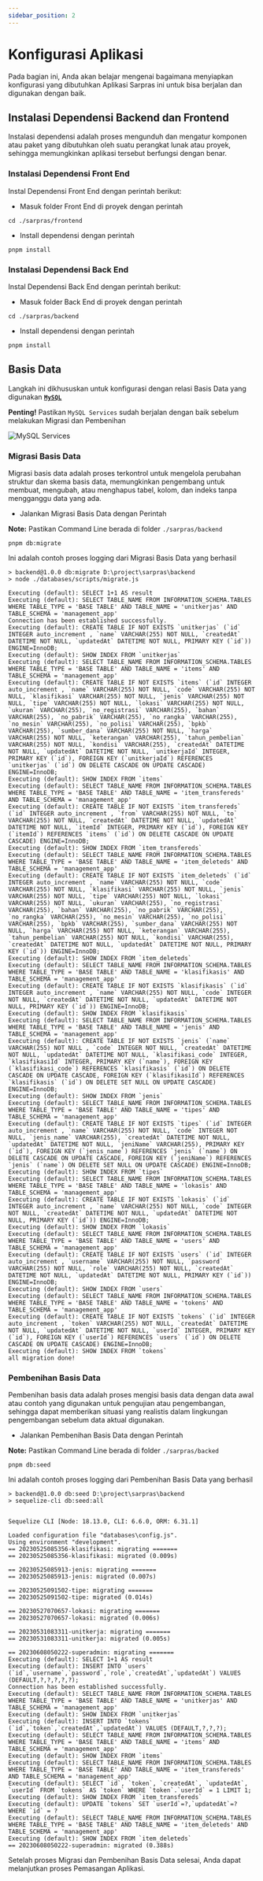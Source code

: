 ```yaml
---
sidebar_position: 2
---
```


# Konfigurasi Aplikasi

Pada bagian ini, Anda akan belajar mengenai bagaimana menyiapkan konfigurasi yang dibutuhkan Aplikasi Sarpras ini untuk bisa berjalan dan digunakan dengan baik.

## Instalasi Dependensi Backend dan Frontend

Instalasi dependensi adalah proses mengunduh dan mengatur komponen atau paket yang dibutuhkan oleh suatu perangkat lunak atau proyek, sehingga memungkinkan aplikasi tersebut berfungsi dengan benar.

### Instalasi Dependensi Front End

Instal Dependensi Front End dengan perintah berikut:

- Masuk folder Front End di proyek dengan perintah

```shell title="./sarpras/frontend"
cd ./sarpras/frontend
```

- Install dependensi dengan perintah

```shell title="./sarpras/frontend"
pnpm install
```

### Instalasi Dependensi Back End

Instal Dependensi Back End dengan perintah berikut:

- Masuk folder Back End di proyek dengan perintah

```shell title="./sarpras/backend"
cd ./sarpras/backend
```

- Install dependensi dengan perintah

```shell title="./sarpras/backend"
pnpm install
```

## Basis Data

Langkah ini dikhususkan untuk konfigurasi dengan relasi Basis Data yang digunakan **[`MySQL`](https://id.wikipedia.org/wiki/MySQL)**

**Penting!** Pastikan `MySQL Services` sudah berjalan dengan baik sebelum melakukan Migrasi dan Pembenihan

![MySQL Services](/img/xampp-mysql-services.png)

### Migrasi Basis Data

Migrasi basis data adalah proses terkontrol untuk mengelola perubahan struktur dan skema basis data, memungkinkan pengembang untuk membuat, mengubah, atau menghapus tabel, kolom, dan indeks tanpa mengganggu data yang ada.

- Jalankan Migrasi Basis Data dengan Perintah

**Note:** Pastikan Command Line berada di folder `./sarpras/backend`

```shell title="./sarpras/backend"
pnpm db:migrate
```

Ini adalah contoh proses logging dari Migrasi Basis Data yang berhasil

```shell title="./sarpras/backend"
> backend@1.0.0 db:migrate D:\project\sarpras\backend
> node ./databases/scripts/migrate.js

Executing (default): SELECT 1+1 AS result
Executing (default): SELECT TABLE_NAME FROM INFORMATION_SCHEMA.TABLES WHERE TABLE_TYPE = 'BASE TABLE' AND TABLE_NAME = 'unitkerjas' AND TABLE_SCHEMA = 'management_app'
Connection has been established successfully.
Executing (default): CREATE TABLE IF NOT EXISTS `unitkerjas` (`id` INTEGER auto_increment , `name` VARCHAR(255) NOT NULL, `createdAt` DATETIME NOT NULL, `updatedAt` DATETIME NOT NULL, PRIMARY KEY (`id`)) ENGINE=InnoDB;
Executing (default): SHOW INDEX FROM `unitkerjas`
Executing (default): SELECT TABLE_NAME FROM INFORMATION_SCHEMA.TABLES WHERE TABLE_TYPE = 'BASE TABLE' AND TABLE_NAME = 'items' AND TABLE_SCHEMA = 'management_app'
Executing (default): CREATE TABLE IF NOT EXISTS `items` (`id` INTEGER auto_increment , `name` VARCHAR(255) NOT NULL, `code` VARCHAR(255) NOT NULL, `klasifikasi` VARCHAR(255) NOT NULL, `jenis` VARCHAR(255) NOT NULL, `tipe` VARCHAR(255) NOT NULL, `lokasi` VARCHAR(255) NOT NULL, `ukuran` VARCHAR(255), `no_registrasi` VARCHAR(255), `bahan` VARCHAR(255), `no_pabrik` VARCHAR(255), `no_rangka` VARCHAR(255), `no_mesin` VARCHAR(255), `no_polisi` VARCHAR(255), `bpkb` VARCHAR(255), `sumber_dana` VARCHAR(255) NOT NULL, `harga` VARCHAR(255) NOT NULL, `keterangan` VARCHAR(255), `tahun_pembelian` VARCHAR(255) NOT NULL, `kondisi` VARCHAR(255), `createdAt` DATETIME NOT NULL, `updatedAt` DATETIME NOT NULL, `unitkerjaId` INTEGER, PRIMARY KEY (`id`), FOREIGN KEY (`unitkerjaId`) REFERENCES `unitkerjas` (`id`) ON DELETE CASCADE ON UPDATE CASCADE) ENGINE=InnoDB;
Executing (default): SHOW INDEX FROM `items`
Executing (default): SELECT TABLE_NAME FROM INFORMATION_SCHEMA.TABLES WHERE TABLE_TYPE = 'BASE TABLE' AND TABLE_NAME = 'item_transfereds' AND TABLE_SCHEMA = 'management_app'
Executing (default): CREATE TABLE IF NOT EXISTS `item_transfereds` (`id` INTEGER auto_increment , `from` VARCHAR(255) NOT NULL, `to` VARCHAR(255) NOT NULL, `createdAt` DATETIME NOT NULL, `updatedAt` DATETIME NOT NULL, `itemId` INTEGER, PRIMARY KEY (`id`), FOREIGN KEY (`itemId`) REFERENCES `items` (`id`) ON DELETE CASCADE ON UPDATE CASCADE) ENGINE=InnoDB;
Executing (default): SHOW INDEX FROM `item_transfereds`
Executing (default): SELECT TABLE_NAME FROM INFORMATION_SCHEMA.TABLES WHERE TABLE_TYPE = 'BASE TABLE' AND TABLE_NAME = 'item_deleteds' AND TABLE_SCHEMA = 'management_app'
Executing (default): CREATE TABLE IF NOT EXISTS `item_deleteds` (`id` INTEGER auto_increment , `name` VARCHAR(255) NOT NULL, `code` VARCHAR(255) NOT NULL, `klasifikasi` VARCHAR(255) NOT NULL, `jenis` VARCHAR(255) NOT NULL, `tipe` VARCHAR(255) NOT NULL, `lokasi` VARCHAR(255) NOT NULL, `ukuran` VARCHAR(255), `no_registrasi` VARCHAR(255), `bahan` VARCHAR(255), `no_pabrik` VARCHAR(255), `no_rangka` VARCHAR(255), `no_mesin` VARCHAR(255), `no_polisi` VARCHAR(255), `bpkb` VARCHAR(255), `sumber_dana` VARCHAR(255) NOT NULL, `harga` VARCHAR(255) NOT NULL, `keterangan` VARCHAR(255), `tahun_pembelian` VARCHAR(255) NOT NULL, `kondisi` VARCHAR(255), `createdAt` DATETIME NOT NULL, `updatedAt` DATETIME NOT NULL, PRIMARY KEY (`id`)) ENGINE=InnoDB;
Executing (default): SHOW INDEX FROM `item_deleteds`
Executing (default): SELECT TABLE_NAME FROM INFORMATION_SCHEMA.TABLES WHERE TABLE_TYPE = 'BASE TABLE' AND TABLE_NAME = 'klasifikasis' AND TABLE_SCHEMA = 'management_app'
Executing (default): CREATE TABLE IF NOT EXISTS `klasifikasis` (`id` INTEGER auto_increment , `name` VARCHAR(255) NOT NULL, `code` INTEGER NOT NULL, `createdAt` DATETIME NOT NULL, `updatedAt` DATETIME NOT NULL, PRIMARY KEY (`id`)) ENGINE=InnoDB;
Executing (default): SHOW INDEX FROM `klasifikasis`
Executing (default): SELECT TABLE_NAME FROM INFORMATION_SCHEMA.TABLES WHERE TABLE_TYPE = 'BASE TABLE' AND TABLE_NAME = 'jenis' AND TABLE_SCHEMA = 'management_app'
Executing (default): CREATE TABLE IF NOT EXISTS `jenis` (`name` VARCHAR(255) NOT NULL , `code` INTEGER NOT NULL, `createdAt` DATETIME NOT NULL, `updatedAt` DATETIME NOT NULL, `klasifikasi_code` INTEGER, `klasifikasiId` INTEGER, PRIMARY KEY (`name`), FOREIGN KEY (`klasifikasi_code`) REFERENCES `klasifikasis` (`id`) ON DELETE CASCADE ON UPDATE CASCADE, FOREIGN KEY (`klasifikasiId`) REFERENCES `klasifikasis` (`id`) ON DELETE SET NULL ON UPDATE CASCADE) ENGINE=InnoDB;
Executing (default): SHOW INDEX FROM `jenis`
Executing (default): SELECT TABLE_NAME FROM INFORMATION_SCHEMA.TABLES WHERE TABLE_TYPE = 'BASE TABLE' AND TABLE_NAME = 'tipes' AND TABLE_SCHEMA = 'management_app'
Executing (default): CREATE TABLE IF NOT EXISTS `tipes` (`id` INTEGER auto_increment , `name` VARCHAR(255) NOT NULL, `code` INTEGER NOT NULL, `jenis_name` VARCHAR(255), `createdAt` DATETIME NOT NULL, `updatedAt` DATETIME NOT NULL, `jeniName` VARCHAR(255), PRIMARY KEY (`id`), FOREIGN KEY (`jenis_name`) REFERENCES `jenis` (`name`) ON DELETE CASCADE ON UPDATE CASCADE, FOREIGN KEY (`jeniName`) REFERENCES `jenis` (`name`) ON DELETE SET NULL ON UPDATE CASCADE) ENGINE=InnoDB;
Executing (default): SHOW INDEX FROM `tipes`
Executing (default): SELECT TABLE_NAME FROM INFORMATION_SCHEMA.TABLES WHERE TABLE_TYPE = 'BASE TABLE' AND TABLE_NAME = 'lokasis' AND TABLE_SCHEMA = 'management_app'
Executing (default): CREATE TABLE IF NOT EXISTS `lokasis` (`id` INTEGER auto_increment , `name` VARCHAR(255) NOT NULL, `code` INTEGER NOT NULL, `createdAt` DATETIME NOT NULL, `updatedAt` DATETIME NOT NULL, PRIMARY KEY (`id`)) ENGINE=InnoDB;
Executing (default): SHOW INDEX FROM `lokasis`
Executing (default): SELECT TABLE_NAME FROM INFORMATION_SCHEMA.TABLES WHERE TABLE_TYPE = 'BASE TABLE' AND TABLE_NAME = 'users' AND TABLE_SCHEMA = 'management_app'
Executing (default): CREATE TABLE IF NOT EXISTS `users` (`id` INTEGER auto_increment , `username` VARCHAR(255) NOT NULL, `password` VARCHAR(255) NOT NULL, `role` VARCHAR(255) NOT NULL, `createdAt` DATETIME NOT NULL, `updatedAt` DATETIME NOT NULL, PRIMARY KEY (`id`)) ENGINE=InnoDB;
Executing (default): SHOW INDEX FROM `users`
Executing (default): SELECT TABLE_NAME FROM INFORMATION_SCHEMA.TABLES WHERE TABLE_TYPE = 'BASE TABLE' AND TABLE_NAME = 'tokens' AND TABLE_SCHEMA = 'management_app'
Executing (default): CREATE TABLE IF NOT EXISTS `tokens` (`id` INTEGER auto_increment , `token` VARCHAR(255) NOT NULL, `createdAt` DATETIME NOT NULL, `updatedAt` DATETIME NOT NULL, `userId` INTEGER, PRIMARY KEY (`id`), FOREIGN KEY (`userId`) REFERENCES `users` (`id`) ON DELETE CASCADE ON UPDATE CASCADE) ENGINE=InnoDB;
Executing (default): SHOW INDEX FROM `tokens`
all migration done!
```

### Pembenihan Basis Data

Pembenihan basis data adalah proses mengisi basis data dengan data awal atau contoh yang digunakan untuk pengujian atau pengembangan, sehingga dapat memberikan situasi yang realistis dalam lingkungan pengembangan sebelum data aktual digunakan.

- Jalankan Pembenihan Basis Data dengan Perintah

**Note:** Pastikan Command Line berada di folder `./sarpras/backed`

```shell title="./sarpras/backend"
pnpm db:seed
```

Ini adalah contoh proses logging dari Pembenihan Basis Data yang berhasil

```shell title="./sarpras/backend"
> backend@1.0.0 db:seed D:\project\sarpras\backend
> sequelize-cli db:seed:all


Sequelize CLI [Node: 18.13.0, CLI: 6.6.0, ORM: 6.31.1]

Loaded configuration file "databases\config.js".
Using environment "development".
== 20230525085356-klasifikasi: migrating =======
== 20230525085356-klasifikasi: migrated (0.009s)

== 20230525085913-jenis: migrating =======
== 20230525085913-jenis: migrated (0.007s)

== 20230525091502-tipe: migrating =======
== 20230525091502-tipe: migrated (0.014s)

== 20230527070657-lokasi: migrating =======
== 20230527070657-lokasi: migrated (0.006s)

== 20230531083311-unitkerja: migrating =======
== 20230531083311-unitkerja: migrated (0.005s)

== 20230608050222-superadmin: migrating =======
Executing (default): SELECT 1+1 AS result
Executing (default): INSERT INTO `users` (`id`,`username`,`password`,`role`,`createdAt`,`updatedAt`) VALUES (DEFAULT,?,?,?,?,?);
Connection has been established successfully.
Executing (default): SELECT TABLE_NAME FROM INFORMATION_SCHEMA.TABLES WHERE TABLE_TYPE = 'BASE TABLE' AND TABLE_NAME = 'unitkerjas' AND TABLE_SCHEMA = 'management_app'
Executing (default): SHOW INDEX FROM `unitkerjas`
Executing (default): INSERT INTO `tokens` (`id`,`token`,`createdAt`,`updatedAt`) VALUES (DEFAULT,?,?,?);
Executing (default): SELECT TABLE_NAME FROM INFORMATION_SCHEMA.TABLES WHERE TABLE_TYPE = 'BASE TABLE' AND TABLE_NAME = 'items' AND TABLE_SCHEMA = 'management_app'
Executing (default): SHOW INDEX FROM `items`
Executing (default): SELECT TABLE_NAME FROM INFORMATION_SCHEMA.TABLES WHERE TABLE_TYPE = 'BASE TABLE' AND TABLE_NAME = 'item_transfereds' AND TABLE_SCHEMA = 'management_app'
Executing (default): SELECT `id`, `token`, `createdAt`, `updatedAt`, `userId` FROM `tokens` AS `token` WHERE `token`.`userId` = 1 LIMIT 1;
Executing (default): SHOW INDEX FROM `item_transfereds`
Executing (default): UPDATE `tokens` SET `userId`=?,`updatedAt`=? WHERE `id` = ?
Executing (default): SELECT TABLE_NAME FROM INFORMATION_SCHEMA.TABLES WHERE TABLE_TYPE = 'BASE TABLE' AND TABLE_NAME = 'item_deleteds' AND TABLE_SCHEMA = 'management_app'
Executing (default): SHOW INDEX FROM `item_deleteds`
== 20230608050222-superadmin: migrated (0.388s)
```

Setelah proses Migrasi dan Pembenihan Basis Data selesai, Anda dapat melanjutkan proses Pemasangan Aplikasi.
